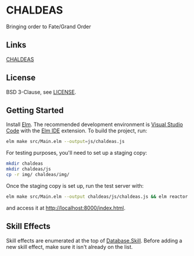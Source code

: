 # CHALDEAS
Bringing order to Fate/Grand Order

## Links
[CHALDEAS](https://jnbooth.github.io/chaldeas/#)

## License
BSD 3-Clause, see [LICENSE](https://github.com/jnbooth/chaldeas/blob/master/LICENSE).

## Getting Started
Install [Elm](https://guide.elm-lang.org/install.html). The recommended development environment is [Visual Studio Code](code.visualstudio.com) with the [Elm IDE](https://marketplace.visualstudio.com/items/sbrink.elm) extension. To build the project, run:

```sh
elm make src/Main.elm --output=js/chaldeas.js
```

For testing purposes, you'll need to set up a staging copy:

```sh
mkdir chaldeas
mkdir chaldeas/js
cp -r img/ chaldeas/img/
```

Once the staging copy is set up, run the test server with:

```sh
elm make src/Main.elm --output chaldeas/js/chaldeas.js && elm reactor
```

and access it at [http://localhost:8000/index.html](http://localhost:8000/index.html).

## Skill Effects
Skill effects are enumerated at the top of [Database.Skill](src/Database/Skill.purs). Before adding a new skill effect, make sure it isn't already on the list.
